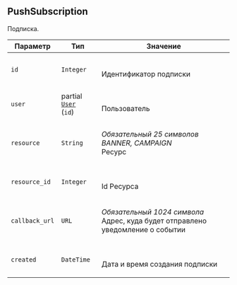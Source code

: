 
## PushSubscription

Подписка.

<table>
    <thead>
        <tr><th>Параметр</th><th>Тип</th><th>Значение</th></tr>
    </thead>
    <tbody>
        <tr>
            <td><code>id</code></td>
            <td><code>Integer</code></td>
            <td><p><br />Идентификатор подписки</p></td>
        </tr><tr>
            <td><code>user</code></td>
            <td>partial <a href="user.md"><code>User</code></a><br />
(<code>id</code>)
</td>
            <td><p><br />Пользователь</p></td>
        </tr><tr>
            <td><code>resource</code></td>
            <td><code>String</code></td>
            <td><p><em>Обязательный</em> <em>25 символов</em> <em>BANNER, CAMPAIGN</em><br />Ресурс</p></td>
        </tr><tr>
            <td><code>resource_id</code></td>
            <td><code>Integer</code></td>
            <td><p><br />Id Ресурса</p></td>
        </tr><tr>
            <td><code>callback_url</code></td>
            <td><code>URL</code></td>
            <td><p><em>Обязательный</em> <em>1024 символа</em> <br />Адрес, куда будет отправлено уведомление о событии</p></td>
        </tr><tr>
            <td><code>created</code></td>
            <td><code>DateTime</code></td>
            <td><p><br />Дата и время создания подписки</p></td>
        </tr>
    </tbody>
</table>